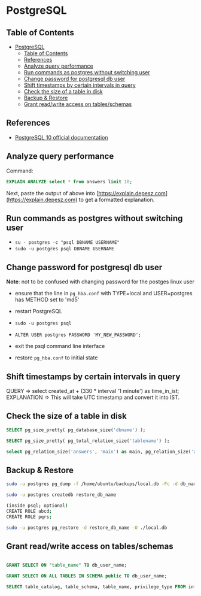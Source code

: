 # PostgreSQL

## Table of Contents

- [PostgreSQL](#postgresql)
  - [Table of Contents](#table-of-contents)
  - [References](#references)
  - [Analyze query performance](#analyze-query-performance)
  - [Run commands as postgres without switching user](#run-commands-as-postgres-without-switching-user)
  - [Change password for postgresql db user](#change-password-for-postgresql-db-user)
  - [Shift timestamps by certain intervals in query](#shift-timestamps-by-certain-intervals-in-query)
  - [Check the size of a table in disk](#check-the-size-of-a-table-in-disk)
  - [Backup & Restore](#backup--restore)
  - [Grant read/write access on tables/schemas](#grant-readwrite-access-on-tablesschemas)

## References

- [PostgreSQL 10 official documentation](https://www.postgresql.org/docs/10/static/index.html)

## Analyze query performance

Command:

```sql
EXPLAIN ANALYZE select * from answers limit 10;
```

Next, paste the output of above into [https://explain.depesz.com](https://explain.depesz.com) to get a formatted explanation.

## Run commands as postgres without switching user

- `su - postgres -c "psql DBNAME USERNAME"`
- `sudo -u postgres psql DBNAME USERNAME`

## Change password for postgresql db user

**Note**: not to be confused with changing password for the postges linux user

- ensure that the line in `pg_hba.conf` with TYPE=local and USER=postgres has METHOD set to 'md5'

- restart PostgreSQL

- `sudo -u postgres psql`

- `ALTER USER postgres PASSWORD 'MY_NEW_PASSWORD';`

- exit the psql command line interface

- restore `pg_hba.conf` to initial state

## Shift timestamps by certain intervals in query

QUERY => select created_at + (330 \* interval '1 minute') as time_in_ist;
EXPLANATION => This will take UTC timestamp and convert it into IST.

## Check the size of a table in disk

```sql
SELECT pg_size_pretty( pg_database_size('dbname') );

SELECT pg_size_pretty( pg_total_relation_size('tablename') );

select pg_relation_size('answers', 'main') as main, pg_relation_size('answers', 'fsm') as fsm, pg_relation_size('answers', 'vm') as vm, pg_relation_size('answers', 'init') as init, pg_table_size('answers'), pg_indexes_size('answers') as indexes, pg_total_relation_size('answers') as total;
```

## Backup & Restore

```bash
sudo -u postgres pg_dump -f /home/ubuntu/backups/local.db -Fc -d db_name --exclude-table=table_name

sudo -u postgres createdb restore_db_name

(inside psql; optional)
CREATE ROLE abcd;
CREATE ROLE pqrs;

sudo -u postgres pg_restore -d restore_db_name -O ./local.db
```

## Grant read/write access on tables/schemas

```sql

GRANT SELECT ON "table_name" TO db_user_name;

GRANT SELECT ON ALL TABLES IN SCHEMA public TO db_user_name;

SELECT table_catalog, table_schema, table_name, privilege_type FROM information_schema.table_privileges WHERE grantee = 'db_user_name';
```
